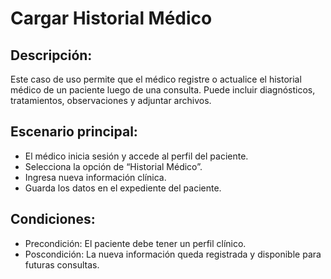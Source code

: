 # Cargar Historial Médico
## Descripción:
Este caso de uso permite que el médico registre o actualice el historial médico de un paciente luego de una consulta. Puede incluir diagnósticos, tratamientos, observaciones y adjuntar archivos.

## Escenario principal:

 - El médico inicia sesión y accede al perfil del paciente.
 - Selecciona la opción de “Historial Médico”.
 - Ingresa nueva información clínica.
 - Guarda los datos en el expediente del paciente.

## Condiciones:

 - Precondición: El paciente debe tener un perfil clínico.
 - Poscondición: La nueva información queda registrada y disponible para futuras consultas.
